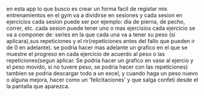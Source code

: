 en esta app lo que busco es crear un forma facil de registar mis entrenamientos en el gym
va a dividirse en sesiones y cada sesion en ejercicios
cada sesion puede ser por ejemplo: dia de pierna, de pecho, correr, etc. 
cada sesion puede tener uno o mas ejercisios
cada ejercicio se va a componer de: series en la que cada una va a tener su peso (si aplicara),sus repeticiones y el rir(repeticiones antes del fallo que pueden ir de 0 en adelante).
se podria hacer mas adelante un grafico en el que se muestre el progreso en cada ejercicio de acuerdo al peso o las repeticiones(segun aplicar. Se podria hacer un grafico en vase al ejercio y el peso movido, si no tuvere peso, se podria hacer con las repeticiones) 
tambien se podria descargar todo a un excel, y cuando haga un peso nuevo o alguna mejora, hacer como un 'felicitaciones' y que salga confeti desde el la pantalla que aparezca.
